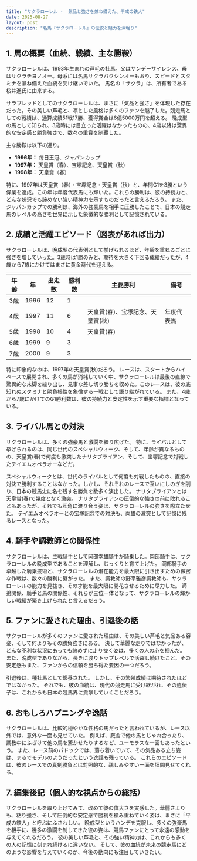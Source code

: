```yaml
---
title: "サクラローレル -  気品と強さを兼ね備えた、平成の鉄人"
date: 2025-08-27
layout: post
description: "名馬『サクラローレル』の伝説と魅力を深堀り"
---
```


## 1. 馬の概要（血統、戦績、主な勝鞍）

サクラローレルは、1993年生まれの芦毛の牡馬。父はサンデーサイレンス、母はサクラチヨノオー。母系には名馬サクラバクシンオーもおり、スピードとスタミナを兼ね備えた血統を受け継いでいた。  馬名の「サクラ」は、所有者である桜井進氏に由来する。

サラブレッドとしてのサクラローレルは、まさに「気品と強さ」を体現した存在だった。その美しい芦毛と、凛とした風格は多くのファンを魅了した。競走馬としての戦績は、通算成績51戦17勝、獲得賞金は6億5000万円を超える。  晩成型の馬として知られ、3歳時には目立った活躍はなかったものの、4歳以降は驚異的な安定感と勝負強さで、数々の重賞を制覇した。

主な勝鞍は以下の通り。

* **1996年：**  毎日王冠、ジャパンカップ
* **1997年：**  天皇賞（春）、宝塚記念、天皇賞（秋）
* **1998年：**  天皇賞（春）


特に、1997年は天皇賞（春）・宝塚記念・天皇賞（秋）と、年間G1を3勝という偉業を達成。この年は年度代表馬にも輝いた。これらの勝利は、彼の持続力と、どんな状況でも諦めない強い精神力を示すものだったと言えるだろう。  また、ジャパンカップでの勝利は、海外の強豪馬を相手に圧勝したことで、日本の競走馬のレベルの高さを世界に示した象徴的な勝利として記憶されている。


## 2. 成績と活躍エピソード（図表があれば出力）

サクラローレルは、晩成型の代表例として挙げられるほど、年齢を重ねるごとに強さを増していった。3歳時は1勝のみと、期待を大きく下回る成績だったが、4歳から7歳にかけてはまさに黄金時代を迎える。

| 年齢 | 年 | 出走数 | 勝利数 | 主要勝利 | 備考 |
|---|---|---|---|---|---|
| 3歳 | 1996 | 12 | 1 |  |  |
| 4歳 | 1997 | 11 | 6 | 天皇賞(春)、宝塚記念、天皇賞(秋) | 年度代表馬 |
| 5歳 | 1998 | 10 | 4 | 天皇賞(春) |  |
| 6歳 | 1999 | 9 | 3 |  |  |
| 7歳 | 2000 | 9 | 3 |  |  |


特に印象的なのは、1997年の天皇賞(秋)だろう。  レースは、スタートからハイペースで展開され、多くの馬が消耗していく中、サクラローレルは最後の直線で驚異的な末脚を繰り出し、見事な差し切り勝ちを収めた。このレースは、彼の底知れぬスタミナと勝負根性を象徴する一戦として語り継がれている。  また、4歳から7歳にかけてのG1勝利数は、彼の持続力と安定性を示す重要な指標となっている。


## 3. ライバル馬との対決

サクラローレルは、多くの強豪馬と激闘を繰り広げた。  特に、ライバルとして挙げられるのは、同じ世代のスペシャルウィーク、そして、年齢が異なるものの、天皇賞(春)で何度も激突したナリタブライアン、そして、宝塚記念で対戦したテイエムオペラオーなどだ。

スペシャルウィークとは、世代のライバルとして何度も対戦したものの、直接の対決で勝利することはなかった。しかし、それぞれのレースで互いにしのぎを削り、日本の競馬史に名を残す名勝負を数多く演出した。  ナリタブライアンとは天皇賞(春)で幾度となく激突。  ナリタブライアンの圧倒的な強さの前に敗れることもあったが、それでも互角に渡り合う姿は、サクラローレルの強さを際立たせた。  テイエムオペラオーとの宝塚記念での対決も、両雄の激突として記憶に残るレースとなった。


## 4. 騎手や調教師との関係性

サクラローレルは、主戦騎手として岡部幸雄騎手が騎乗した。岡部騎手は、サクラローレルの晩成型であることを理解し、じっくりと育て上げた。  岡部騎手の卓越した騎乗技術と、サクラローレルの潜在能力を最大限に引き出すための緻密な作戦は、数々の勝利に繋がった。  また、調教師の野平雅彦調教師も、サクラローレルの能力を見抜き、その才能を最大限に開花させるために尽力した。  師弟関係、騎手と馬の関係性、それらが三位一体となって、サクラローレルの輝かしい戦績が築き上げられたと言えるだろう。


## 5. ファンに愛された理由、引退後の話

サクラローレルが多くのファンに愛された理由は、その美しい芦毛と気品ある容姿、そして何よりもその勝負強さにある。  決して華麗な走りではなかったが、どんな不利な状況にあっても諦めずに走り抜く姿は、多くの人の心を掴んだ。  また、晩成型でありながら、長きに渡りトップレベルで活躍し続けたこと、その安定感もまた、ファンからの信頼を勝ち得た要因の一つだろう。

引退後は、種牡馬として繋養された。  しかし、その繁殖成績は期待されたほどではなかった。  それでも、彼の血統は、現代の競走馬に受け継がれ、その遺伝子は、これからも日本の競馬界に貢献していくことだろう。


## 6. おもしろハプニングや逸話

サクラローレルは、比較的穏やかな性格の馬だったと言われているが、レース以外では、意外な一面も見せていた。  例えば、厩舎で他の馬とじゃれ合ったり、調教中にふざけて他の馬を驚かせたりするなど、ユーモラスな一面もあったという。  また、レース前のパドックでは、落ち着いていて、その気品ある立ち姿は、まるでモデルのようだったという逸話も残っている。  これらのエピソードは、彼のレースでの真剣勝負とは対照的な、親しみやすい一面を垣間見せてくれる。


## 7. 編集後記（個人的な視点からの総括）

サクラローレルを取り上げてみて、改めて彼の偉大さを実感した。華麗さよりも、粘り強さ、そして圧倒的な安定感で勝利を積み重ねていく姿は、まさに「平成の鉄人」と呼ぶにふさわしい。  晩成型というハンデを克服し、多くの強豪馬を相手に、幾多の激闘を制してきた彼の姿は、競馬ファンにとって永遠の感動を与えてくれるだろう。  彼の美しい芦毛と、その強い精神力は、これからも多くの人の記憶に刻まれ続けるに違いない。  そして、彼の血統が未来の競走馬にどのような影響を与えていくのか、今後の動向にも注目していきたい。
